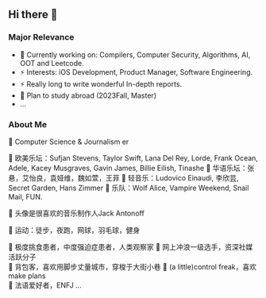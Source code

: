 ## Hi there 👋
### Major Relevance
- 🌱 Currently working on: Compilers, Computer Security, Algorithms, AI, OOT and Leetcode.
- ⚡ Interests: iOS Development, Product Manager, Software Engineering.
- ⚡ Really long to write wonderful In-depth reports.
- 🤔 Plan to study abroad (2023Fall, Master)
- ...

### About Me 
🔭 Computer Science & Journalism er  

🔭 欧美乐坛：Sufjan Stevens, Taylor Swift, Lana Del Rey, Lorde, Frank Ocean, Adele, Kacey Musgraves, Gavin James, Billie Eilish, Tinashe
🔭 华语乐坛：张悬，艾怡良，袁娅维，魏如萱，王菲
🔭 轻音乐：Ludovico Einaudi, 李欣芸, Secret Garden, Hans Zimmer
🔭 乐队：Wolf Alice, Vampire Weekend, Snail Mail, FUN.  

🔭 头像是很喜欢的音乐制作人Jack Antonoff  

🔭 运动：徒步，夜跑，网球，羽毛球，健身  

🔭 极度挑食患者，中度强迫症患者，人类观察家
🔭 网上冲浪一级选手，资深社媒活跃分子  
🔭 背包客，喜欢用脚步丈量城市，穿梭于大街小巷
🔭 (a little)control freak，喜欢make plans  
🔭 法语爱好者，ENFJ
...

<!--
Here are some ideas to get you started:
- 🔭 I’m currently working on ...
- 🌱 I’m currently learning IOS Development, Deep Learning, Data Base.
- 👯 I’m looking to collaborate on 
- 🤔 I’m looking for help with ...
- 💬 Ask me about ...
- 📫 How to reach me: ...
- 😄 Pronouns: ...
- ⚡ Fun fact: ...
-->
